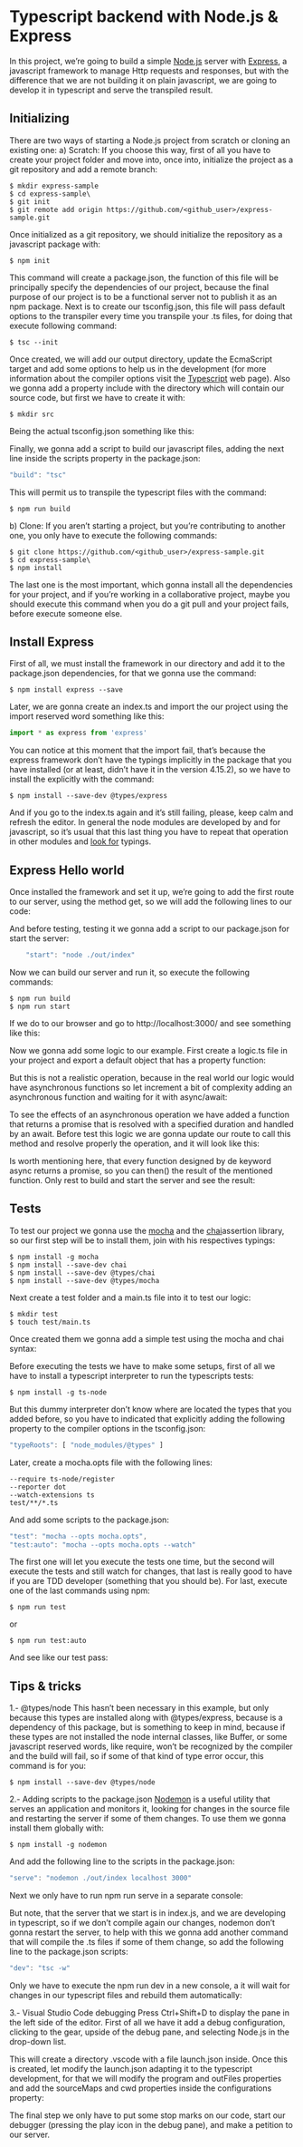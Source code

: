 # Typescript backend with Node.js & Express
In this project, we’re going to build a simple [Node.js](https://nodejs.org/en/) server with [Express](http://expressjs.com/), a javascript framework to manage Http requests and responses, but with the difference that we are not building it on plain javascript, we are going to develop it in typescript and serve the transpiled result.

## Initializing
There are two ways of starting a Node.js project from scratch or cloning an existing one:
a) Scratch:
If you choose this way, first of all you have to create your project folder and move into, once into, initialize the project as a git repository and add a remote branch:
```shell
$ mkdir express-sample
$ cd express-sample\
$ git init 
$ git remote add origin https://github.com/<github_user>/express-sample.git
```
Once initialized as a git repository, we should initialize the repository as a javascript package with:
```shell
$ npm init
```
This command will create a package.json, the function of this file will be principally specify the dependencies of our project, because the final purpose of our project is to be a functional server not to publish it as an npm package.
Next is to create our tsconfig.json, this file will pass default options to the transpiler every time you transpile your .ts files, for doing that execute following command:
```shell
$ tsc --init
```
Once created, we will add our output directory, update the EcmaScript target and add some options to help us in the development (for more information about the compiler options visit the [Typescript](http://www.typescriptlang.org/docs/handbook/compiler-options.html) web page).  Also we gonna add a property include with the directory which will contain our source code, but first we have to create it with:
```shell
$ mkdir src
```
Being the actual tsconfig.json something like this:

Finally, we gonna add a script to build our javascript files, adding the next line inside the scripts property in the package.json:
```javascript
"build": "tsc"
```
This will permit us to transpile the typescript files with the command:
```shell
$ npm run build
```
b) Clone:
If you aren’t starting a project, but you’re contributing to another one, you only have to execute the following commands:
```shell
$ git clone https://github.com/<github_user>/express-sample.git
$ cd express-sample\
$ npm install
```
The last one is the most important, which gonna install all the dependencies for your project, and if you’re working in a collaborative project, maybe you should execute this command when you do a git pull and your project fails, before execute someone else.

## Install Express 
First of all, we must install the framework in our directory and add it to the package.json dependencies, for that we gonna use the command:
```shell
$ npm install express --save
```
Later, we are gonna create an index.ts and import the our project using the import reserved word something like this:
```javascript
import * as express from 'express'
```
You can notice at this moment that the import fail, that’s because the express framework don’t have the typings implicitly in the package that you have installed (or at least, didn’t have it in the version 4.15.2), so we have to install the explicitly with the command:
```shell
$ npm install --save-dev @types/express
```
And if you go to the index.ts again and it’s still failing, please, keep calm and refresh the editor.
In general the node modules are developed by and for javascript, so it’s usual that this last thing you have to repeat that operation in other modules and [look for](https://microsoft.github.io/TypeSearch/) typings.

## Express Hello world
Once installed the framework and set it up, we’re going to add the first route to our server, using the method get, so we will add the following lines to our code:

And before testing, testing it we gonna add a script to our package.json for start the server:
```javascript
	"start": "node ./out/index"
```
Now we can build our server and run it, so execute the following commands:
```shell
$ npm run build
$ npm run start
```
If we do to our browser and go to http://localhost:3000/ and see something like this:

Now we gonna add some logic to our example. First create a logic.ts file in your project and export a default object that has a property function:


But this is not a realistic operation, because in the real world our logic would have asynchronous functions so let increment a bit of complexity adding an asynchronous function and waiting for it with async/await:

To see the effects of an asynchronous operation we have added a function that returns a promise that is resolved with a specified duration and handled by an await. Before test this logic we are gonna update our route to call this method and resolve properly the operation, and it will look like this:

Is worth mentioning here, that every function designed by de keyword async returns a promise, so you can then() the result of the mentioned function.
Only rest to build and start the server and see the result:

## Tests
To test our project we gonna use the [mocha](http://mochajs.org/framework) and the [chai](http://chaijs.com/)assertion library, so our first step will be to install them, join with his respectives typings:
```shell
$ npm install -g mocha
$ npm install --save-dev chai
$ npm install --save-dev @types/chai
$ npm install --save-dev @types/mocha
```
Next create a test folder and a main.ts file into it to test our logic:
```shell
$ mkdir test
$ touch test/main.ts
```
Once created them we gonna add a simple test using the mocha and chai syntax:

Before executing the tests we have to make some setups, first of all we have to install a typescript interpreter to run the typescripts tests:
```shell
$ npm install -g ts-node
```
But this dummy interpreter don’t know where are located the types that you added before, so you have to indicated that explicitly adding the following property to the compiler options in the tsconfig.json:
```javascript
"typeRoots": [ "node_modules/@types" ]
```
Later, create a mocha.opts file with the following lines:
```shell
--require ts-node/register
--reporter dot
--watch-extensions ts
test/**/*.ts
```
And add some scripts to the package.json:
```javascript
"test": "mocha --opts mocha.opts",
"test:auto": "mocha --opts mocha.opts --watch"
```
The first one will let you execute the tests one time, but the second will execute the tests and still watch for changes, that last is really good to have if you are TDD developer (something that you should be).
For last, execute one of the last commands using npm:
```shell
$ npm run test
```
or
```shell
$ npm run test:auto
```
And see like our test pass:

## Tips & tricks
1.- @types/node
This hasn’t been necessary in this example, but only because this types are installed along with @types/express, because is a dependency of this package, but is something to keep in mind, because if these types are not installed the node internal classes, like Buffer, or some javascript reserved words, like require, won’t be recognized by the compiler and the build will fail, so if some of that kind of type error occur, this command is for you:
```shell
$ npm install --save-dev @types/node
```
2.- Adding scripts to the package.json
[Nodemon](https://nodemon.io/) is a useful utility that serves an application and monitors it, looking for changes in the source file and restarting the server if some of them changes. To use them we gonna install them globally with:
```shell
$ npm install -g nodemon
```
And add the following line to the scripts in the package.json:
```javascript
"serve": "nodemon ./out/index localhost 3000"
```
Next we only have to run npm run serve in a separate console:

But note, that the server that we start is in index.js, and we are developing in typescript, so if we don’t compile again our changes, nodemon don’t gonna restart the server, to help with this we gonna add another command that will compile the .ts files if some of them change, so add the following line to the package.json scripts:
```javascript
"dev": "tsc -w"
```
Only we have to execute the npm run dev in a new console, a it will wait for changes in our typescript files and rebuild them automatically:

3.- Visual Studio Code debugging
Press Ctrl+Shift+D to display the pane in the left side of the editor. First of all we have it add a debug configuration, clicking to the gear, upside of the debug pane, and selecting Node.js in the drop-down list.

This will create a directory .vscode with a file launch.json inside. Once this is created, let modify the launch.json adapting it to the typescript development, for that we will modify the program and outFiles properties and add the sourceMaps and cwd properties inside the configurations property:

The final step we only have to put some stop marks on our code, start our debugger (pressing the play icon in the debug pane), and make a petition to our server.
